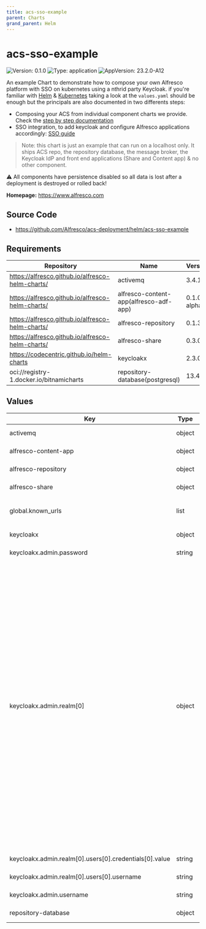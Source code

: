 ```yaml
---
title: acs-sso-example
parent: Charts
grand_parent: Helm
---
```


# acs-sso-example

![Version: 0.1.0](https://img.shields.io/badge/Version-0.1.0-informational?style=flat-square) ![Type: application](https://img.shields.io/badge/Type-application-informational?style=flat-square) ![AppVersion: 23.2.0-A12](https://img.shields.io/badge/AppVersion-23.2.0--A12-informational?style=flat-square)

An example Chart to demonstrate how to compose your own Alfresco platform
with SSO on kubernetes using a nthrid party Keycloak.
if you're familiar with [Helm](ttps://helm.sh) &
[Kubernetes](https://kubernetes.io) taking a look at the `values.yaml` should
be enough but the principals are also documented in two differents steps:

* Composing your ACS from individual component charts we provide.
  Check the [step by step documentation](./docs/step-by-step-guide.md)
* SSO integration, to add keycloak and configure Alfresco applications
  accordingly: [SSO guide](./docs/step-by-step-guide.md)

> Note: this chart is just an example that can run on a localhost only.
> It ships ACS repo, the repository database, the message broker, the
> Keycloak IdP and front end applications (Share and Content app) & no other
> component.

:warning: All components have persistence disabled so all data is lost after a
deployment is destroyed or rolled back!

**Homepage:** <https://www.alfresco.com>

## Source Code

* <https://github.com/Alfresco/acs-deployment/helm/acs-sso-example>

## Requirements

| Repository | Name | Version |
|------------|------|---------|
| https://alfresco.github.io/alfresco-helm-charts/ | activemq | 3.4.1 |
| https://alfresco.github.io/alfresco-helm-charts/ | alfresco-content-app(alfresco-adf-app) | 0.1.0-alpha.1 |
| https://alfresco.github.io/alfresco-helm-charts/ | alfresco-repository | 0.1.3 |
| https://alfresco.github.io/alfresco-helm-charts/ | alfresco-share | 0.3.0 |
| https://codecentric.github.io/helm-charts | keycloakx | 2.3.0 |
| oci://registry-1.docker.io/bitnamicharts | repository-database(postgresql) | 13.4.0 |

## Values

<table>
	<thead>
		<th>Key</th>
		<th>Type</th>
		<th>Default</th>
		<th>Description</th>
	</thead>
	<tbody>
		<tr>
			<td>activemq</td>
			<td>object</td>
			<td><pre lang="">
check values.yaml
</pre>
</td>
			<td>Configure the ACS ActiveMQ message broker as per https://github.com/Alfresco/alfresco-helm-charts/tree/activemq-3.4.1/charts/activemq</td>
		</tr>
		<tr>
			<td>alfresco-content-app</td>
			<td>object</td>
			<td><pre lang="">
check values.yaml
</pre>
</td>
			<td>Configure the Alfresco Conent-app as per https://github.com/Activiti/activiti-cloud-common-chart/tree/8.2.0/charts/common</td>
		</tr>
		<tr>
			<td>alfresco-repository</td>
			<td>object</td>
			<td><pre lang="">
check values.yaml
</pre>
</td>
			<td>Configure the ACS repository as per https://github.com/Alfresco/alfresco-helm-charts/tree/alfresco-repository-0.1.3/charts/alfresco-repository</td>
		</tr>
		<tr>
			<td>alfresco-share</td>
			<td>object</td>
			<td><pre lang="">
check values.yaml
</pre>
</td>
			<td>Configure the Alfresco Share as per https://github.com/Alfresco/alfresco-helm-charts/tree/alfresco-share-0.3.0/charts/alfresco-share</td>
		</tr>
		<tr>
			<td>global.known_urls</td>
			<td>list</td>
			<td><pre lang="json">
[
  "http://localhost"
]
</pre>
</td>
			<td>list of trusted URLs. URLs a re used to configure Cross-origin protections Also the first entry is considered the main hosting domain of the platform.</td>
		</tr>
		<tr>
			<td>keycloakx</td>
			<td>object</td>
			<td><pre lang="">
check values.yaml
</pre>
</td>
			<td>Configure the ACS Keycloak Identity provider as per https://github.com/codecentric/helm-charts/tree/keycloakx-2.3.0</td>
		</tr>
		<tr>
			<td>keycloakx.admin.password</td>
			<td>string</td>
			<td><pre lang="">
random ascii string
</pre>
</td>
			<td>Keycloak admin password. By default generated on first deployment, to get its value use:<br> <code>kubectl get secrets keycloak -o jsonpath='{@.data.KEYCLOAK_ADMIN_PASSWORD}' | base64 -d</code></td>
		</tr>
		<tr>
			<td>keycloakx.admin.realm[0]</td>
			<td>object</td>
			<td><pre lang="json">
{
  "clients": [
    {
      "clientId": "alfresco",
      "enabled": true,
      "implicitFlowEnabled": true,
      "publicClient": true,
      "redirectUris": "{{- $redirectUris := list }} {{- range (index (include \"alfresco-common.known.urls\" $ | mustFromJson) \"known_urls\") }} {{- $redirectUris = append $redirectUris (printf \"%s/*\" .) }} {{- end }} {{- $redirectUris }}",
      "standardFlowEnabled": true,
      "webOrigins": "{{ index (include \"alfresco-common.known.urls\" $ | mustFromJson) \"known_urls\" }}"
    }
  ],
  "defaultLocale": "en",
  "enabled": true,
  "id": "alfresco",
  "internationalizationEnabled": true,
  "loginTheme": "alfresco",
  "realm": "alfresco",
  "sslRequired": "none",
  "supportedLocales": [
    "ca",
    "de",
    "en",
    "es",
    "fr",
    "it",
    "ja",
    "lt",
    "nl",
    "no",
    "pt-BR",
    "ru",
    "sv",
    "zh-CN"
  ],
  "users": [
    {
      "credentials": [
        {
          "type": "password",
          "value": "secret"
        }
      ],
      "enabled": true,
      "username": "admin"
    }
  ]
}
</pre>
</td>
			<td>Alfresco Realm definition</td>
		</tr>
		<tr>
			<td>keycloakx.admin.realm[0].users[0].credentials[0].value</td>
			<td>string</td>
			<td><pre lang="json">
"secret"
</pre>
</td>
			<td>default Alfresco admin password</td>
		</tr>
		<tr>
			<td>keycloakx.admin.realm[0].users[0].username</td>
			<td>string</td>
			<td><pre lang="json">
"admin"
</pre>
</td>
			<td>default Alfresco admin user</td>
		</tr>
		<tr>
			<td>keycloakx.admin.username</td>
			<td>string</td>
			<td><pre lang="json">
"admin"
</pre>
</td>
			<td>Keycloak admin username</td>
		</tr>
		<tr>
			<td>repository-database</td>
			<td>object</td>
			<td><pre lang="">
check values.yaml
</pre>
</td>
			<td>Configure the ACS repository Postgres database as per https://github.com/bitnami/charts/tree/002c752f871c8fa068a770dc80fec4cf798798ab/bitnami/postgresql</td>
		</tr>
	</tbody>
</table>


